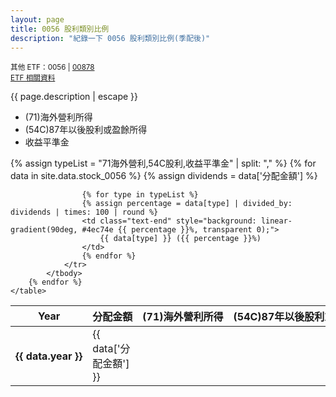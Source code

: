```yaml
---
layout: page
title: 0056 股利類別比例
description: "紀錄一下 0056 股利類別比例(季配後)"
---
```


<small>其他 ETF：0056 | [00878](00878)</small>  
<small>[ETF 相關資料](etf)</small>

{{ page.description | escape }}

- (71)海外營利所得
- (54C)87年以後股利或盈餘所得
- 收益平準金

<div class="table-responsive">
    <table>
        <thead>
            <tr class="text-center">
                <th scope="col" style="width: 16%; white-space: nowrap">Year</th>
                <th scope="col" style="width: 16%; white-space: nowrap">分配金額</th>
                <th scope="col" style="width: 22%; white-space: nowrap">(71)海外營利所得</th>
                <th scope="col" style="width: 22%; white-space: nowrap">(54C)87年以後股利或盈餘所得</th>
                <th scope="col" style="width: 22%; white-space: nowrap">收益平準金</th>
            </tr>
        </thead>
        {% assign typeList = "71海外營利,54C股利,收益平準金" | split: "," %}
        {% for data in site.data.stock_0056 %}
            <tbody>
                <tr>
                    <th scope="row" class="text-center" style="white-space: nowrap">{{ data.year }}</th>
                    <td class="text-end">{{ data['分配金額'] }}</td>
                    {% assign dividends = data['分配金額'] %}

                    {% for type in typeList %}
                    {% assign percentage = data[type] | divided_by: dividends | times: 100 | round %}
                    <td class="text-end" style="background: linear-gradient(90deg, #4ec74e {{ percentage }}%, transparent 0);">
                        {{ data[type] }} ({{ percentage }}%)
                    </td>
                    {% endfor %}
                </tr>
            </tbody>
        {% endfor %}
    </table>
</div>
